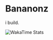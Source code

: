 # Bananonz 

i build.

<img src="https://wakatime.com/share/@Bananonz/e571a375-aea2-4ecc-abdf-a2044861faab.svg" alt="WakaTime Stats">